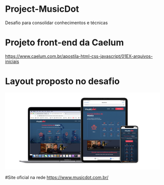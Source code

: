 # Project-MusicDot
Desafio para consolidar conhecimentos e técnicas

# Projeto front-end da Caelum
https://www.caelum.com.br/apostila-html-css-javascript/01EX-arquivos-iniciais

# Layout proposto no desafio
![image](https://github.com/rdeconti/Project-MusicDot/blob/main/challenge/MUSICDOTMOCKUP.png)

#Site oficial na rede
https://www.musicdot.com.br/
